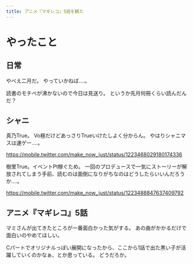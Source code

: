 ```yaml
---
title: アニメ『マギレコ』5話を観た
---
```


# やったこと

## 日常

やべえ二月だ。
やっていかねば‥‥。

読書のモチベが沸かないので今日は見送り。
というか先月何冊くらい読んだんだ？

## シャニ

真乃True。
Vo極だけどあっさりTrueいけたしよく分からん。
やはりシャニマスは運ゲー‥‥。

<https://mobile.twitter.com/make_now_just/status/1223468029180174336>

樹里True。イベントPt稼ぐため。
一回のプロデュースで一気にストーリーが解放されてしまう手前、読むのは面倒になりがちなのはどうしたらいいんだろうか‥‥。

<https://mobile.twitter.com/make_now_just/status/1223488847637409792>

## アニメ『マギレコ』5話

マミさんが出てきたところが一番面白かった気がする。
あの曲がかかるだけで面白いのやめてほしい。

Cパートでオリジナルっぽい展開になったから、ここから1話で出た黒い子が活躍していくのかなぁ、とか思っている。
どうだろか。
